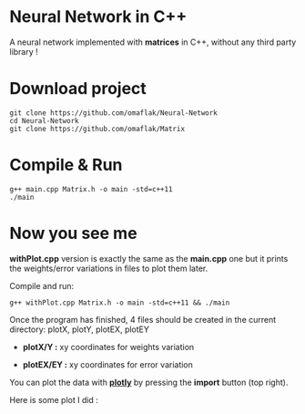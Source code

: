 # Neural Network in C++
A neural network implemented with **matrices** in C++, without any third party library !

# Download project
    git clone https://github.com/omaflak/Neural-Network
    cd Neural-Network
    git clone https://github.com/omaflak/Matrix
    
# Compile & Run
    g++ main.cpp Matrix.h -o main -std=c++11
    ./main
    
# Now you see me
**withPlot.cpp** version is exactly the same as the **main.cpp** one but it prints the weights/error variations in files to plot them later.

Compile and run:

    g++ withPlot.cpp Matrix.h -o main -std=c++11 && ./main
    
Once the program has finished, 4 files should be created in the current directory: plotX, plotY, plotEX, plotEY

+ **plotX/Y :** xy coordinates for weights variation

+ **plotEX/EY :** xy coordinates for error variation

You can plot the data with **[plotly](https://plot.ly/create/)** by pressing the **import** button (top right).

Here is some plot I did :
